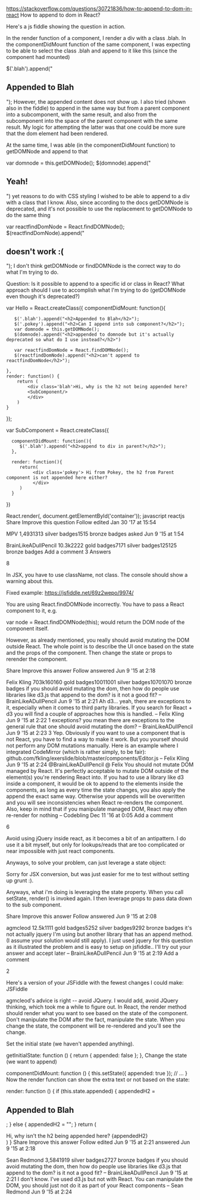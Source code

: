 https://stackoverflow.com/questions/30721836/how-to-append-to-dom-in-react
How to append to dom in React?

Here's a js fiddle showing the question in action.

In the render function of a component, I render a div with a class .blah. In the componentDidMount function of the same component, I was expecting to be able to select the class .blah and append to it like this (since the component had mounted)

\$('.blah').append("<h2>Appended to Blah</h2>");
However, the appended content does not show up. I also tried (shown also in the fiddle) to append in the same way but from a parent component into a subcomponent, with the same result, and also from the subcomponent into the space of the parent component with the same result. My logic for attempting the latter was that one could be more sure that the dom element had been rendered.

At the same time, I was able (in the componentDidMount function) to getDOMNode and append to that

var domnode = this.getDOMNode();
\$(domnode).append("<h2>Yeah!</h2>")
yet reasons to do with CSS styling I wished to be able to append to a div with a class that I know. Also, since according to the docs getDOMNode is deprecated, and it's not possible to use the replacement to getDOMNode to do the same thing

var reactfindDomNode = React.findDOMNode();
\$(reactfindDomNode).append("<h2>doesn't work :(</h2>");
I don't think getDOMNode or findDOMNode is the correct way to do what I'm trying to do.

Question: Is it possible to append to a specific id or class in React? What approach should I use to accomplish what I'm trying to do (getDOMNode even though it's deprecated?)

var Hello = React.createClass({
componentDidMount: function(){

       $('.blah').append("<h2>Appended to Blah</h2>");
       $('.pokey').append("<h2>Can I append into sub component?</h2>");
       var domnode = this.getDOMNode();
       $(domnode).append("<h2>appended to domnode but it's actually deprecated so what do I use instead?</h2>")

       var reactfindDomNode = React.findDOMNode();
       $(reactfindDomNode).append("<h2>can't append to reactfindDomNode</h2>");

    },
    render: function() {
        return (
            <div class='blah'>Hi, why is the h2 not being appended here?
            <SubComponent/>
            </div>
        )
    }

});

var SubComponent = React.createClass({

      componentDidMount: function(){
         $('.blah').append("<h2>append to div in parent?</h2>");
      },

      render: function(){
         return(
              <div class='pokey'> Hi from Pokey, the h2 from Parent component is not appended here either?
              </div>
         )
      }

})

React.render(<Hello name="World" />, document.getElementById('container'));
javascript
reactjs
Share
Improve this question
Follow
edited Jan 30 '17 at 15:54

MPV
1,4931313 silver badges1515 bronze badges
asked Jun 9 '15 at 1:54

BrainLikeADullPencil
10.3k2222 gold badges7171 silver badges125125 bronze badges
Add a comment
3 Answers

8

In JSX, you have to use className, not class. The console should show a warning about this.

Fixed example: https://jsfiddle.net/69z2wepo/9974/

You are using React.findDOMNode incorrectly. You have to pass a React component to it, e.g.

var node = React.findDOMNode(this);
would return the DOM node of the component itself.

However, as already mentioned, you really should avoid mutating the DOM outside React. The whole point is to describe the UI once based on the state and the props of the component. Then change the state or props to rerender the component.

Share
Improve this answer
Follow
answered Jun 9 '15 at 2:18

Felix Kling
703k160160 gold badges10011001 silver badges10701070 bronze badges
if you should avoid mutating the dom, then how do people use libraries like d3.js that append to the dom? is it not a good fit? – BrainLikeADullPencil Jun 9 '15 at 2:21
Ah d3... yeah, there are exceptions to it, especially when it comes to third party libraries. If you search for React + d3 you will find a couple of approaches how this is handled. – Felix Kling Jun 9 '15 at 2:22
1
exceptions? you mean there are exceptions to the general rule that one should avoid mutating the dom? – BrainLikeADullPencil Jun 9 '15 at 2:23
3
Yep. Obviously if you want to use a component that is not React, you have to find a way to make it work. But you yourself should not perform any DOM mutations manually. Here is an example where I integrated CodeMirror (which is rather simply, to be fair): github.com/fkling/exerslide/blob/master/components/Editor.js – Felix Kling Jun 9 '15 at 2:24
@BrainLikeADullPencil @ Felix You should not mutate DOM managed by React. It's perfectly acceptable to mutate DOM outside of the element(s) you're rendering React into. If you had to use a library like d3 inside a component, it would be ok to append to the elements inside the components, as long as every time the state changes, you also apply the append the exact same way. Otherwise your appends will be overwritten and you will see inconsistencies when React re-renders the component. Also, keep in mind that if you manipulate managed DOM, React may often re-render for nothing – Codebling Dec 11 '16 at 0:05
Add a comment

6

Avoid using jQuery inside react, as it becomes a bit of an antipattern. I do use it a bit myself, but only for lookups/reads that are too complicated or near impossible with just react components.

Anyways, to solve your problem, can just leverage a state object:

<!DOCTYPE html>
<html>
  <head>
    <title></title>
    <script src="https://fb.me/react-0.13.3.js"></script>

  </head>
  <body>
    <div id='container'></div>
    <script>
    'use strict';

var Hello = React.createClass({
displayName: 'Hello',

    componentDidMount: function componentDidMount() {
        this.setState({
            blah: ['Append to blah'],
            pokey: ['pokey from parent']
        });
    },

    getInitialState: function () {
      return {
        blah: [],
        pokey: []
      };
    },

    appendBlah: function appendBlah(blah) {
        var blahs = this.state.blah;
        blahs.push(blah);
        this.setState({ blah: blahs });
    },
    render: function render() {
        var blahs = this.state.blah.map(function (b) {
            return '<h2>' + b + '</h2>';
        }).join('');
        return React.createElement(
            'div',
            { 'class': 'blah' },
            { blahs: blahs },
            React.createElement(SubComponent, { pokeys: this.state.pokey, parent: this })
        );
    }

});

var SubComponent = React.createClass({
displayName: 'SubComponent',

    componentDidMount: function componentDidMount() {
        this.props.parent.appendBlah('append to div in parent?');
    },

    render: function render() {
        var pokeys = this.props.pokeys.map(function (p) {
            return '<h2>' + p + '</h2>';
        }).join('');
        return React.createElement(
            'div',
            { 'class': 'pokey' },
            { pokeys: pokeys }
        );
    }

});

React.render(React.createElement(Hello, { name: 'World' }), document.getElementById('container'));
</script>

  </body>
</html>
Sorry for JSX conversion, but was just easier for me to test without setting up grunt :).

Anyways, what i'm doing is leveraging the state property. When you call setState, render() is invoked again. I then leverage props to pass data down to the sub component.

Share
Improve this answer
Follow
answered Jun 9 '15 at 2:08

agmcleod
12.5k1111 gold badges5252 silver badges9292 bronze badges
it's not actually jquery I'm using but another library that has an append method. (I assume your solution would still apply). I just used jquery for this question as it illustrated the problem and is easy to setup on jsfiddle.. I'll try out your answer and accept later – BrainLikeADullPencil Jun 9 '15 at 2:19
Add a comment

2

Here's a version of your JSFiddle with the fewest changes I could make: JSFiddle

agmcleod's advice is right -- avoid JQuery. I would add, avoid JQuery thinking, which took me a while to figure out. In React, the render method should render what you want to see based on the state of the component. Don't manipulate the DOM after the fact, manipulate the state. When you change the state, the component will be re-rendered and you'll see the change.

Set the initial state (we haven't appended anything).

getInitialState: function () {
return {
appended: false
};
},
Change the state (we want to append)

componentDidMount: function () {
this.setState({
appended: true
});
// ...
}
Now the render function can show the extra text or not based on the state:

render: function () {
if (this.state.appended) {
appendedH2 = <h2>Appended to Blah</h2>;
} else {
appendedH2 = "";
}
return (
<div class='blah'>Hi, why isn't the h2 being appended here? {appendedH2}
<SubComponent appended={true}/> </div>
)
}
Share
Improve this answer
Follow
edited Jun 9 '15 at 2:21
answered Jun 9 '15 at 2:18

Sean Redmond
3,5841919 silver badges2727 bronze badges
if you should avoid mutating the dom, then how do people use libraries like d3.js that append to the dom? is it not a good fit? – BrainLikeADullPencil Jun 9 '15 at 2:21
I don't know. I've used d3.js but not with React. You can manipulate the DOM, you should just not do it as part of your React components – Sean Redmond Jun 9 '15 at 2:24
